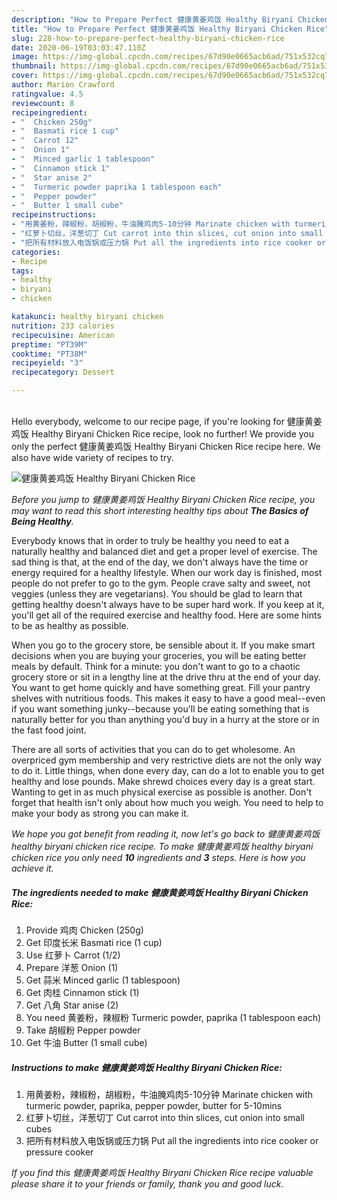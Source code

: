 ```yaml
---
description: "How to Prepare Perfect 健康黄姜鸡饭 Healthy Biryani Chicken Rice"
title: "How to Prepare Perfect 健康黄姜鸡饭 Healthy Biryani Chicken Rice"
slug: 228-how-to-prepare-perfect-healthy-biryani-chicken-rice
date: 2020-06-19T03:03:47.110Z
image: https://img-global.cpcdn.com/recipes/67d90e0665acb6ad/751x532cq70/健康黄姜鸡饭-healthy-biryani-chicken-rice-recipe-main-photo.jpg
thumbnail: https://img-global.cpcdn.com/recipes/67d90e0665acb6ad/751x532cq70/健康黄姜鸡饭-healthy-biryani-chicken-rice-recipe-main-photo.jpg
cover: https://img-global.cpcdn.com/recipes/67d90e0665acb6ad/751x532cq70/健康黄姜鸡饭-healthy-biryani-chicken-rice-recipe-main-photo.jpg
author: Marion Crawford
ratingvalue: 4.5
reviewcount: 8
recipeingredient:
- "  Chicken 250g"
- "  Basmati rice 1 cup"
- "  Carrot 12"
- "  Onion 1"
- "  Minced garlic 1 tablespoon"
- "  Cinnamon stick 1"
- "  Star anise 2"
- "  Turmeric powder paprika 1 tablespoon each"
- "  Pepper powder"
- "  Butter 1 small cube"
recipeinstructions:
- "用黄姜粉，辣椒粉，胡椒粉，牛油腌鸡肉5-10分钟 Marinate chicken with turmeric powder, paprika, pepper powder, butter for 5-10mins"
- "红萝卜切丝，洋葱切丁 Cut carrot into thin slices, cut onion into small cubes"
- "把所有材料放入电饭锅或压力锅 Put all the ingredients into rice cooker or pressure cooker"
categories:
- Recipe
tags:
- healthy
- biryani
- chicken

katakunci: healthy biryani chicken 
nutrition: 233 calories
recipecuisine: American
preptime: "PT39M"
cooktime: "PT38M"
recipeyield: "3"
recipecategory: Dessert

---
```

<br>
Hello everybody, welcome to our recipe page, if you're looking for 健康黄姜鸡饭 Healthy Biryani Chicken Rice recipe, look no further! We provide you only the perfect 健康黄姜鸡饭 Healthy Biryani Chicken Rice recipe here. We also have wide variety of recipes to try.
<br>


![健康黄姜鸡饭 Healthy Biryani Chicken Rice](https://img-global.cpcdn.com/recipes/67d90e0665acb6ad/751x532cq70/健康黄姜鸡饭-healthy-biryani-chicken-rice-recipe-main-photo.jpg)

<i>Before you jump to 健康黄姜鸡饭 Healthy Biryani Chicken Rice recipe, you may want to read this short interesting healthy tips about <strong>The Basics of Being Healthy</strong>.</i>

Everybody knows that in order to truly be healthy you need to eat a naturally healthy and balanced diet and get a proper level of exercise. The sad thing is that, at the end of the day, we don't always have the time or energy required for a healthy lifestyle. When our work day is finished, most people do not prefer to go to the gym. People crave salty and sweet, not veggies (unless they are vegetarians). You should be glad to learn that getting healthy doesn't always have to be super hard work. If you keep at it, you'll get all of the required exercise and healthy food. Here are some hints to be as healthy as possible.

When you go to the grocery store, be sensible about it. If you make smart decisions when you are buying your groceries, you will be eating better meals by default. Think for a minute: you don't want to go to a chaotic grocery store or sit in a lengthy line at the drive thru at the end of your day. You want to get home quickly and have something great. Fill your pantry shelves with nutritious foods. This makes it easy to have a good meal--even if you want something junky--because you'll be eating something that is naturally better for you than anything you'd buy in a hurry at the store or in the fast food joint.

There are all sorts of activities that you can do to get wholesome. An overpriced gym membership and very restrictive diets are not the only way to do it. Little things, when done every day, can do a lot to enable you to get healthy and lose pounds. Make shrewd choices every day is a great start. Wanting to get in as much physical exercise as possible is another. Don't forget that health isn't only about how much you weigh. You need to help to make your body as strong you can make it. 


<i>We hope you got benefit from reading it, now let's go back to 健康黄姜鸡饭 healthy biryani chicken rice recipe. To make 健康黄姜鸡饭 healthy biryani chicken rice you only need <strong>10</strong> ingredients and <strong>3</strong> steps. Here is how you achieve it.
</i>

##### The ingredients needed to make 健康黄姜鸡饭 Healthy Biryani Chicken Rice:

1. Provide  鸡肉 Chicken (250g)
1. Get  印度长米 Basmati rice (1 cup)
1. Use  红萝卜 Carrot (1/2)
1. Prepare  洋葱 Onion (1)
1. Get  蒜米 Minced garlic (1 tablespoon)
1. Get  肉桂 Cinnamon stick (1)
1. Get  八角 Star anise (2)
1. You need  黄姜粉，辣椒粉 Turmeric powder, paprika (1 tablespoon each)
1. Take  胡椒粉 Pepper powder
1. Get  牛油 Butter (1 small cube)


##### Instructions to make 健康黄姜鸡饭 Healthy Biryani Chicken Rice:

1. 用黄姜粉，辣椒粉，胡椒粉，牛油腌鸡肉5-10分钟 Marinate chicken with turmeric powder, paprika, pepper powder, butter for 5-10mins
1. 红萝卜切丝，洋葱切丁 Cut carrot into thin slices, cut onion into small cubes
1. 把所有材料放入电饭锅或压力锅 Put all the ingredients into rice cooker or pressure cooker


<i>If you find this 健康黄姜鸡饭 Healthy Biryani Chicken Rice recipe valuable please share it to your friends or family, thank you and good luck.</i>
